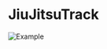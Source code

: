 # JiuJitsuTrack
![Example](https://github.com/YoungsterEthan/JiuJitsuTrack/assets/66433242/92e0f129-9afa-4088-aac7-516e009b966b)

